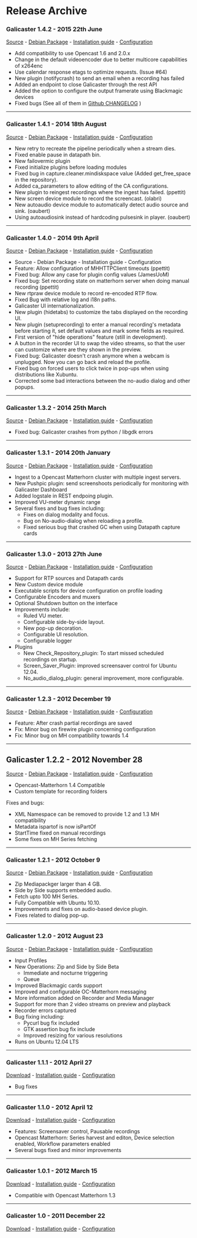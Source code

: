 
Release Archive
===============

### Galicaster 1.4.2 - 2015 22th June
[Source](http://webfiler.teltek.es/webfiler/galicaster/galicaster_1.4.2.tar.gz) - [Debian Package](http://webfiler.teltek.es/webfiler/galicaster/galicaster_1.4.2_all.deb) - [Installation guide](../SoftwareInstallation.md) - [Configuration](../GalicasterConfiguration.md)

* Add compatibility to use Opencast 1.6 and 2.0.x
* Change in the default videoencoder due to better multicore capabilities of x264enc
* Use calendar response etags to optimize requests. (Issue #64)
* New plugin (notifycrash) to send an email when a recording has failed
* Added an endpoint to close Galicaster through the rest API
* Added the option to configure the output framerate using Blackmagic devices
* Fixed bugs (See all of them in [Github CHANGELOG]() )
------------------------------------------------------------------------------------
### Galicaster 1.4.1 - 2014 18th August
[Source](http://webfiler.teltek.es/webfiler/galicaster/galicaster_1.4.1.tar.gz) - [Debian Package](http://webfiler.teltek.es/webfiler/galicaster/galicaster_1.4.1_all.deb) - [Installation guide](../SoftwareInstallation.md) - [Configuration](../GalicasterConfiguration.md)

* New retry to recreate the pipeline periodically when a stream dies.
* Fixed enable pause in datapath bin.
* New failovermic plugin
* Fixed initialize plugins before loading modules
* Fixed bug in capture.cleaner.mindiskspace value (Added get_free_space in the repository).
* Added ca_parameters to allow editing of the CA configurations.
* New plugin to reingest recordings where the ingest has failed. (ppettit)
* New screen device module to record the screencast. (olabri)
* New autoaudio device module to automatically detect audio source and sink. (oaubert)
* Using autoaudiosink instead of hardcoding pulsesink in player. (oaubert)
------------------------------------------------------------------------------------
### Galicaster 1.4.0 - 2014 9th April
[Source](http://webfiler.teltek.es/webfiler/galicaster/galicaster_1.4.0.tar.gz) - [Debian Package](http://webfiler.teltek.es/webfiler/galicaster/galicaster_1.4.0_all.deb) - [Installation guide](../SoftwareInstallation.md) - [Configuration](../GalicasterConfiguration.md)

* Source - Debian Package - Installation guide - Configuration
* Feature: Allow configuration of MHHTTPClient timeouts (ppettit)
* Fixed bug: Allow any case for plugin config values (JamesUoM)
* Fixed bug: Set recording state on matterhorn server when doing manual recording (ppettit)
* New rtpraw device module to record re-encoded RTP flow.
* Fixed Bug with relative log and i18n paths.
* Galicaster UI internationalization.
* New plugin (hidetabs) to customize the tabs displayed on the recording UI.
* New plugin (setuprecording) to enter a manual recording's metadata before starting it, set default values and mark some fields as required.
* First version of "hide operations" feature (still in development).
* A button in the recorder UI to swap the video streams, so that the user can customize where are they shown in the preview.
* Fixed bug: Galicaster doesn't crash anymore when a webcam is unplugged. Now you can go back and reload the profile.
* Fixed bug on forced users to click twice in pop-ups when using distributions like Xubuntu.
* Corrected some bad interactions between the no-audio dialog and other popups.
------------------------------------------------------------------------------------
### Galicaster 1.3.2 - 2014 25th March
[Source](http://webfiler.teltek.es/webfiler/galicaster/galicaster_1.3.2.tar.gz) - [Debian Package](http://webfiler.teltek.es/webfiler/galicaster/galicaster_1.3.2_all.deb) - [Installation guide](../SoftwareInstallation.md) - [Configuration](../GalicasterConfiguration.md)

* Fixed bug: Galicaster crashes from python / libgdk errors

------------------------------------------------------------------------------------
### Galicaster 1.3.1 - 2014 20th January
[Source](http://webfiler.teltek.es/webfiler/galicaster/galicaster_1.3.1.tar.gz) - [Debian Package](http://webfiler.teltek.es/webfiler/galicaster/galicaster_1.3.1_all.deb) - [Installation guide](../SoftwareInstallation.md) - [Configuration](../GalicasterConfiguration.md)
* Ingest to a Opencast Matterhorn cluster with multiple ingest servers.
* New Pushpic plugin: send screenshoots periodically for monitoring with Galicaster Dashboard
* Added logstale in REST endpoing plugin.
* Improved VU-meter dynamic range
* Several fixes and bug fixes including:
  * Fixes on dialog modality and focus.
  * Bug on No-audio-dialog when reloading a profile.
  * Fixed serious bug that crashed GC when using Datapath capture cards
------------------------------------------------------------------------------------
### Galicaster 1.3.0 - 2013 27th June
[Source](http://webfiler.teltek.es/webfiler/galicaster/galicaster-1.3.0.tgz) - [Debian Package](http://webfiler.teltek.es/webfiler/galicaster/galicaster_1.3.0_all.deb) - [Installation guide](../SoftwareInstallation.md) - [Configuration](../GalicasterConfiguration.md)

* Support for RTP sources and Datapath cards
* New Custom device module
* Executable scripts for device configuration on profile loading
* Configurable Encoders and muxers
* Optional Shutdown button on the interface
* Improvements include:
  * Ruled VU meter.
  * Configurable side-by-side layout.
  * New pop-up decoration.
  * Configurable UI resolution.
  * Configurable logger
* Plugins
  * New Check_Repository_plugin: To start missed scheduled recordings on startup.
  * Screen_Saver_Plugin: improved screensaver control for Ubuntu 12.04.
  * No_audio_dialog_plugin: general improvement, more configurable.
------------------------------------------------------------------------------------
### Galicaster 1.2.3 - 2012 December 19
[Source](http://webfiler.teltek.es/webfiler/galicaster/galicaster-1.2.3.tar.gz) - [Debian Package](http://webfiler.teltek.es/webfiler/galicaster/galicaster_1.2.3_all.deb) - [Installation guide](../SoftwareInstallation.md) - [Configuration](../GalicasterConfiguration.md)

* Feature: After crash partial recordings are saved
* Fix: Minor bug on firewire plugin concerning configuration
* Fix: Minor bug on MH compatibility towards 1.4
------------------------------------------------------------------------------------
## Galicaster 1.2.2 - 2012 November 28
[Source](http://webfiler.teltek.es/webfiler/galicaster/galicaster-1.2.2.tar.gz) - [Debian Package](http://webfiler.teltek.es/webfiler/galicaster/galicaster_1.2.2_all.deb) - [Installation guide](../SoftwareInstallation.md) - [Configuration](../GalicasterConfiguration.md)

* Opencast-Matterhorn 1.4 Compatible
* Custom template for recording folders

Fixes and bugs:
* XML Namespace can be removed to provide 1.2 and 1.3 MH compatibility
* Metadata ispartof is now isPartOf
* StartTime fixed on manual recordings
* Some fixes on MH Series fetching
------------------------------------------------------------------------------------
### Galicaster 1.2.1 - 2012 October 9
[Source](http://webfiler.teltek.es/webfiler/galicaster/galicaster-1.2.1.tgz) - [Debian Package](http://webfiler.teltek.es/webfiler/galicaster/galicaster_1.2.1_all.deb) - [Installation guide](../SoftwareInstallation.md) - [Configuration](../GalicasterConfiguration.md)

* Zip Mediapackger larger than 4 GB.
* Side by Side supports embedded audio.
* Fetch upto 100 MH Series.
* Fully Compatible with Ubuntu 10.10.
* Improvements and fixes on audio-based device plugin.
* Fixes related to dialog pop-up.
------------------------------------------------------------------------------------
### Galicaster 1.2.0 - 2012 August 23
[Source](http://webfiler.teltek.es/webfiler/galicaster/galicaster-1.2.0.tgz) - [Debian Package](http://webfiler.teltek.es/webfiler/galicaster/galicaster_1.2.0_all.deb) - [Installation guide](../SoftwareInstallation.md) - [Configuration](../GalicasterConfiguration.md)

* Input Profiles
* New Operations: Zip and Side by Side Beta
  * Immediate and nocturne triggering
  * Queue
* Improved Blackmagic cards support
* Improved and configurable OC-Matterhorn messaging
* More information added on Recorder and Media Manager
* Support for more than 2 video streams on preview and playback
* Recorder errors captured
* Bug fixing including:
    * Pycurl bug fix included
    * GTK assertion bug fix include
    * Improved resizing for various resolutions
* Runs on Ubuntu 12.04 LTS
------------------------------------------------------------------------------------
### Galicaster 1.1.1 - 2012 April 27
[Download](http://webfiler.teltek.es/webfiler/galicaster/galicaster-1.1.1.tgz) - [Installation guide](../SoftwareInstallation.md) - [Configuration](../GalicasterConfiguration.md)

* Bug fixes

------------------------------------------------------------------------------------
### Galicaster 1.1.0 - 2012 April 12
[Download](http://webfiler.teltek.es/webfiler/galicaster/galicaster-1.1.0.tgz) - [Installation guide](../SoftwareInstallation.md) - [Configuration](../GalicasterConfiguration.md)

* Features: Screensaver control, Pausable recordings
* Opencast Matterhorn: Series harvest and editon, Device selection enabled, Workflow parameters enabled
* Several bugs fixed and minor improvements
------------------------------------------------------------------------------------
### Galicaster 1.0.1 - 2012 March 15
[Download](http://webfiler.teltek.es/webfiler/galicaster/galicaster-1.0.1.tgz) - [Installation guide](../SoftwareInstallation.md) - [Configuration](../GalicasterConfiguration.md)

* Compatible with Opencast Matterhorn 1.3

------------------------------------------------------------------------------------
### Galicaster 1.0 - 2011 December 22
[Download](http://webfiler.teltek.es/webfiler/galicaster/galicaster-1.0.0.tgz) - [Installation guide](../SoftwareInstallation.md) - [Configuration](../GalicasterConfiguration.md)
